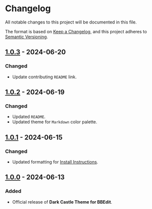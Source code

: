 # Changelog

All notable changes to this project will be documented in this file.

The format is based on [Keep a Changelog](https://keepachangelog.com/en/1.1.0/),
and this project adheres to [Semantic Versioning](https://semver.org/spec/v2.0.0.html).

## [1.0.3] - 2024-06-20

### Changed

- Update contributing `README` link.

## [1.0.2] - 2024-06-19

### Changed

- Updated `README`.
- Updated theme for `Markdown` color palette.

## [1.0.1] - 2024-06-15

### Changed

- Updated formatting for [Install Instructions](../INSTALL.md).

## [1.0.0] - 2024-06-13

### Added

- Official release of **Dark Castle Theme for BBEdit**.

[1.0.3]: https://github.com/scottgriv/Dark-Castle-BBEdit/compare/v1.0.2...v1.0.3
[1.0.2]: https://github.com/scottgriv/Dark-Castle-BBEdit/compare/v1.0.1...v1.0.2
[1.0.1]: https://github.com/scottgriv/Dark-Castle-BBEdit/compare/v1.0.0...v1.0.1
[1.0.0]: https://github.com/scottgriv/Dark-Castle-BBEdit/releases/tag/v1.0.0
